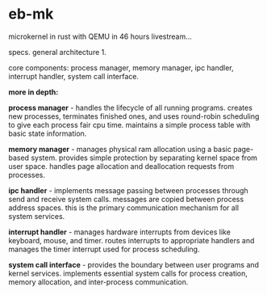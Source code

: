 # eb-mk
microkernel in rust with QEMU in 46 hours livestream...


specs.
 general architecture 1.

core components: process manager, memory manager, ipc handler, interrupt handler, system call interface.

**more in depth:**

**process manager** - handles the lifecycle of all running programs. creates new processes, terminates finished ones, and uses round-robin scheduling to give each process fair cpu time. maintains a simple process table with basic state information.

**memory manager** - manages physical ram allocation using a basic page-based system. provides simple protection by separating kernel space from user space. handles page allocation and deallocation requests from processes.

 **ipc handler** - implements message passing between processes through send and receive system calls. messages are copied between process address spaces. this is the primary communication mechanism for all system services.

**interrupt handler** - manages hardware interrupts from devices like keyboard, mouse, and timer. routes interrupts to appropriate handlers and manages the timer interrupt used for process scheduling.

 **system call interface** - provides the boundary between user programs and kernel services. implements essential system calls for process creation, memory allocation, and inter-process communication.

